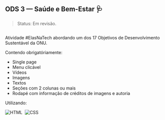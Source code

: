 <h2>ODS 3 — Saúde e Bem-Estar 🩺</h2>

>Status: Em revisão.
##
Atividade #ElasNaTech abordando um dos 17 Objetivos de Desenvolvimento Sustentável da ONU.

Contendo obrigatóriamente:
- Single page
- Menu clicável
- Vídeos
- Imagens
- Textos
- Seções com 2 colunas ou mais
- Rodapé com informação de créditos de imagens e autoria

Utilizando:

![HTML](https://img.shields.io/badge/-HTML-0D1117?style=for-the-badge&logo=html5&labelColor=0D1117)&nbsp;
![CSS](https://img.shields.io/badge/-CSS-0D1117?style=for-the-badge&logo=CSS3&logoColor=1572B6&labelColor=0D1117)&nbsp;
